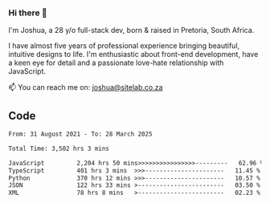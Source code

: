 ### Hi there 👋

I'm Joshua, a 28 y/o full-stack dev, born & raised in Pretoria, South Africa. 

I have almost five years of professional experience bringing beautiful, intuitive designs to life. I'm enthusiastic about front-end development, have a keen eye for detail and a passionate love-hate relationship with JavaScript.

📫 You can reach me on: joshua@sitelab.co.za

## **Code**

<!--START_SECTION:waka-->

```txt
From: 31 August 2021 - To: 28 March 2025

Total Time: 3,502 hrs 3 mins

JavaScript         2,204 hrs 50 mins>>>>>>>>>>>>>>>>---------   62.96 %
TypeScript         401 hrs 3 mins  >>>----------------------   11.45 %
Python             370 hrs 12 mins >>>----------------------   10.57 %
JSON               122 hrs 33 mins >------------------------   03.50 %
XML                78 hrs 8 mins   >------------------------   02.23 %
```

<!--END_SECTION:waka-->
